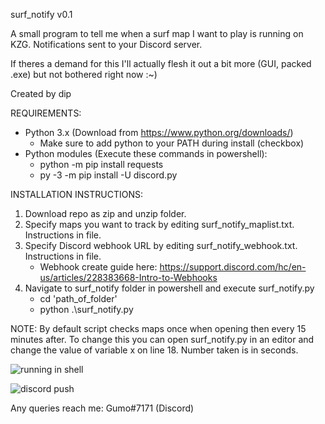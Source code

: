 surf_notify v0.1

A small program to tell me when a surf map I want to play is running on KZG. Notifications sent to your Discord server.

If theres a demand for this I'll actually flesh it out a bit more (GUI, packed .exe) but not bothered right now :~)

Created by dip


REQUIREMENTS:
  - Python 3.x (Download from https://www.python.org/downloads/)
      - Make sure to add python to your PATH during install (checkbox)
  - Python modules (Execute these commands in powershell): 
      - python -m pip install requests 
      - py -3 -m pip install -U discord.py
 
INSTALLATION INSTRUCTIONS:
 
1. Download repo as zip and unzip folder.
2. Specify maps you want to track by editing surf_notify_maplist.txt. Instructions in file.
3. Specify Discord webhook URL by editing surf_notify_webhook.txt. Instructions in file.
    - Webhook create guide here: https://support.discord.com/hc/en-us/articles/228383668-Intro-to-Webhooks
4. Navigate to surf_notify folder in powershell and execute surf_notify.py
    - cd 'path_of_folder'
    - python .\surf_notify.py

NOTE: By default script checks maps once when opening then every 15 minutes after. To change this you can open surf_notify.py in an editor and change the value of variable x on line 18. Number taken is in seconds.


![running in shell](https://i.imgur.com/MTtwGIL.png)

![discord push](https://i.imgur.com/ZdB406o.png)

Any queries reach me:
Gumo#7171 (Discord)

